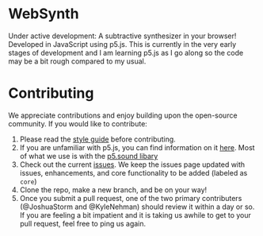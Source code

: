 # WebSynth
Under active development: A subtractive synthesizer in your browser! Developed in JavaScript using p5.js. This is currently in the very early stages of development and I am learning p5.js as I go along so the code may be a bit rough compared to my usual.

# Contributing

We appreciate contributions and enjoy building upon the open-source community. 
If you would like to contribute:

  1. Please read the [style guide](https://github.com/JoshuaStorm/WebSynth/wiki/Style-Guide) before contributing.
  2. If you are unfamiliar with p5.js, you can find information on it [here](http://p5js.org/reference/). Most of what we use is with the [p5.sound libary](http://p5js.org/reference/#/libraries/p5.sound)
  3. Check out the current [issues](https://github.com/JoshuaStorm/WebSynth/issues). We keep the issues page updated with issues, enhancements, and core functionality to be added (labeled as `core`)
  4. Clone the repo, make a new branch, and be on your way!
  5. Once you submit a pull request, one of the two primary contributers (@JoshuaStorm and @KyleNehman) should review it within a day or so. If you are feeling a bit impatient and it is taking us awhile to get to your pull request, feel free to ping us again.

